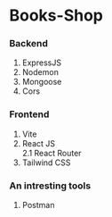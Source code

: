 # Books-Shop

### Backend  

1. ExpressJS
2. Nodemon  
3. Mongoose  
4. Cors

### Frontend 

1. Vite  
2. React JS  
        2.1  React Router  
3. Tailwind CSS  

### An intresting tools

1. Postman  